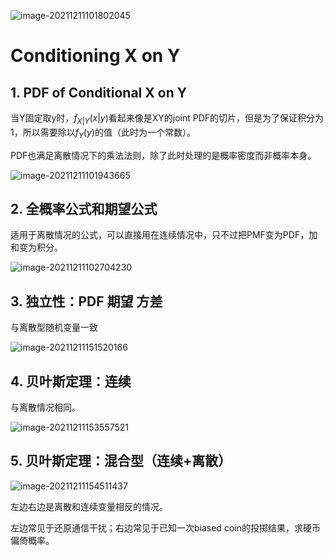 ![image-20211211101802045](https://gitee.com/joy_thestraydog/typora/raw/master/img/image-20211211101802045.png)

# Conditioning X on Y

## 1. PDF of Conditional X on Y

当Y固定取y时，$f_{X|Y}(x|y)$看起来像是XY的joint PDF的切片，但是为了保证积分为1，所以需要除以$f_Y(y)$的值（此时为一个常数）。

PDF也满足离散情况下的乘法法则，除了此时处理的是概率密度而非概率本身。

![image-20211211101943665](https://gitee.com/joy_thestraydog/typora/raw/master/img/image-20211211101943665.png)

## 2. 全概率公式和期望公式

适用于离散情况的公式，可以直接用在连续情况中，只不过把PMF变为PDF，加和变为积分。

![image-20211211102704230](https://gitee.com/joy_thestraydog/typora/raw/master/img/image-20211211102704230.png)

## 3. 独立性：PDF 期望 方差

与离散型随机变量一致

![image-20211211151520166](https://gitee.com/joy_thestraydog/typora/raw/master/img/image-20211211151520166.png)

## 4. 贝叶斯定理：连续

与离散情况相同。

![image-20211211153557521](https://gitee.com/joy_thestraydog/typora/raw/master/img/image-20211211153557521.png)

## 5. 贝叶斯定理：混合型（连续+离散）

![image-20211211154511437](https://gitee.com/joy_thestraydog/typora/raw/master/img/image-20211211154511437.png)

左边右边是离散和连续变量相反的情况。

左边常见于还原通信干扰；右边常见于已知一次biased coin的投掷结果，求硬币偏倚概率。